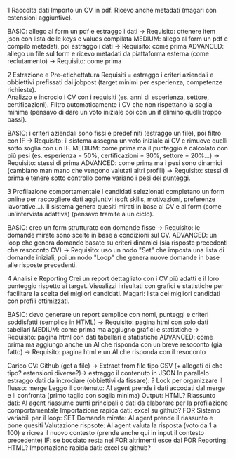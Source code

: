 1 Raccolta dati
   Importo un CV in pdf.
   Ricevo anche metadati (magari con estensioni aggiuntive).
   
BASIC: allego al form un pdf e estraggo i dati -> Requisito: ottenere item json con lista delle keys e values compilata
MEDIUM: allego al form un pdf e compilo metadati, poi estraggo i dati -> Requisito: come prima
ADVANCED: allego un file sul form e ricevo metadati da piattaforma esterna (come reclutamento) -> Requisito: come prima

2 Estrazione e Pre-etichettatura
   Requisiti = estraggo i criteri aziendali e obbiettivi prefissati dai jobpost (target minimi per esperienza, competenze richieste).   
   Analizzo e incrocio i CV con i requisiti (es. anni di esperienza, settore, certificazioni).
   Filtro automaticamente i CV che non rispettano la soglia minima (pensavo di dare un voto iniziale poi con un if elimino quelli troppo bassi).

BASIC: i criteri aziendali sono fissi e predefiniti (estraggo un file), poi filtro con IF -> Requisito: il sistema assegna un voto iniziale ai CV e rimuove quelli sotto soglia con un IF.
MEDIUM: come prima ma il punteggio è calcolato con più pesi (es. esperienza = 50%, certificazioni = 30%, settore = 20%...) -> Requisito: stessi di prima
ADVANCED: come prima ma i pesi sono dinamici (cambiano man mano che vengono valutati altri profili) -> Requisito: stessi di prima e tenere sotto controllo come variano i pesi dei punteggi.

3 Profilazione comportamentale
   I candidati selezionati completano un form online per raccogliere dati aggiuntivi (soft skills, motivazioni, preferenze lavorative...).
   Il sistema genera quesiti mirati in base al CV e al form (come un’intervista adattiva) (pensavo tramite a un ciclo).

BASIC: creo un form strutturato con domande fisse -> Requisito: le domande mirate sono scelte in base a condizioni sul CV.
ADVANCED: un loop che genera domande basate su criteri dinamici (sia risposte precedenti che resoconto CV) -> Requisito: uso un nodo "Set" che imposta una lista di domande iniziali, poi un nodo "Loop" che genera nuove domande in base alle risposte precedenti.

4 Analisi e Reporting
   Crei un report dettagliato con i CV più adatti e il loro punteggio rispetto ai target.
   Visualizzi i risultati con grafici e statistiche per facilitare la scelta dei migliori candidati.
      Magari: lista dei migliori candidati con profili ottimizzati.

BASIC: devo generare un report semplice con nomi, punteggi e criteri soddisfatti (semplice in HTML) -> Requisito: pagina html con solo dati tabellari
MEDIUM: come prima ma aggiugno grafici e statistiche -> Requisito: pagina html con dati tabellari e statistiche
ADVANCED: come prima ma aggiungo anche un AI che risponda con un breve resoconto (già fatto) -> Requisito: pagina html e un AI che risponda con il resoconto








Carico CV: Github (get a file) -> Extract from file tipo CSV (+ allegati di che tipo? estensioni diverse?)-> estraggo il contenuto in JSON
In parallelo estraggo  dati da incrociare (obbiettivi da fissare): ?
Lock per organizzare il flusso: merge
Leggo il contenuto: AI agent prende i dati accodati dal merge e li confronta (primo taglio con soglia minima)
Output: HTML?
Riassunto dati: AI agent riassume punti principali e dati da elaborare per la profilazione comportamentale
Importazione rapida dati: excel su github?
FOR   Sistemo variabili per il loop: SET
      Domande mirate: AI agent prende il riassunto e pone quesiti
      Valutazione rispsote: AI agent valuta la risposta (voto da 1 a 100) e ricrea il nuovo contesto (prende anche qui in input il contesto precedente) 
      IF: se bocciato resta nel FOR altrimenti esce dal FOR
Reporting: HTML?
Importazione rapida dati: excel su github?
